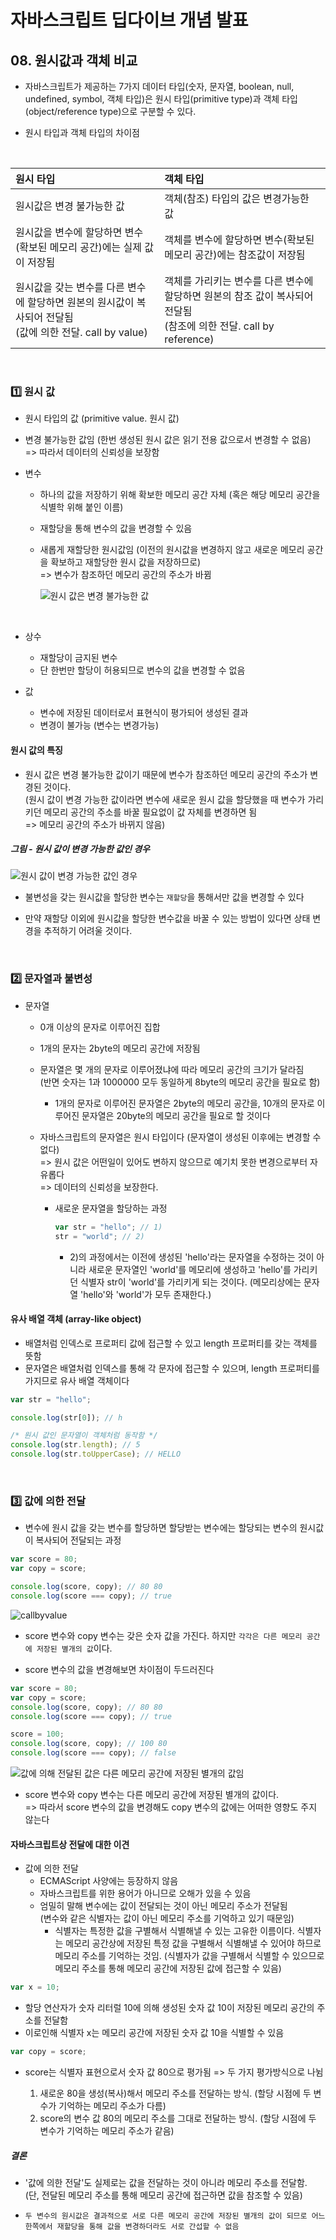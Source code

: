 # 자바스크립트 딥다이브 개념 발표

## 08. 원시값과 객체 비교

- 자바스크립트가 제공하는 7가지 데이터 타입(숫자, 문자열, boolean, null, undefined, symbol, 객체 타입)은 원시 타입(primitive type)과 객체 타입(object/reference type)으로 구분할 수 있다.

- 원시 타입과 객체 타입의 차이점

<br>

| 원시 타입                                                                                                    | 객체 타입                                                                                                             |
| :----------------------------------------------------------------------------------------------------------- | :-------------------------------------------------------------------------------------------------------------------- |
| 원시값은 변경 불가능한 값                                                                                    | 객체(참조) 타입의 값은 변경가능한 값                                                                                  |
| 원시값을 변수에 할당하면 변수(확보된 메모리 공간)에는 실제 값이 저장됨                                       | 객체를 변수에 할당하면 변수(확보된 메모리 공간)에는 참조값이 저장됨                                                   |
| 원시값을 갖는 변수를 다른 변수에 할당하면 원본의 원시값이 복사되어 전달됨<br>(값에 의한 전달. call by value) | 객체를 가리키는 변수를 다른 변수에 할당하면 원본의 참조 값이 복사되어 전달됨<br>(참조에 의한 전달. call by reference) |

<br>

### :one: 원시 값

- 원시 타입의 값 (primitive value. 원시 값)
- 변경 불가능한 값임 (한번 생성된 원시 값은 읽기 전용 값으로서 변경할 수 없음)<br>
  => 따라서 데이터의 신뢰성을 보장함

- 변수

  - 하나의 값을 저장하기 위해 확보한 메모리 공간 자체 (혹은 해당 메모리 공간을 식별학 위해 붙인 이름)
  - 재할당을 통해 변수의 값을 변경할 수 있음
  - 새롭게 재할당한 원시값임 (이전의 원시값을 변경하지 않고 새로운 메모리 공간을 확보하고 재할당한 원시 값을 저장하므로)<br>
    => 변수가 참조하던 메모리 공간의 주소가 바뀜

    ![원시 값은 변경 불가능한 값](../../01%20%EB%B3%80%EC%88%98/%EA%B0%9C%EB%85%90%EB%B0%9C%ED%91%9C/reassignment1.png)

    <br>

- 상수

  - 재할당이 금지된 변수
  - 단 한번만 할당이 허용되므로 변수의 값을 변경할 수 없음

- 값
  - 변수에 저장된 데이터로서 표현식이 평가되어 생성된 결과
  - 변경이 불가능 (변수는 변경가능)

#### 원시 값의 특징

- 원시 값은 변경 불가능한 값이기 때문에 변수가 참조하던 메모리 공간의 주소가 변경된 것이다.<br>(원시 값이 변경 가능한 값이라면 변수에 새로운 원시 값을 할당했을 때 변수가 가리키던 메모리 공간의 주소를 바꿀 필요없이 값 자체를 변경하면 됨 <br> => 메모리 공간의 주소가 바뀌지 않음)


##### 그림 - 원시 값이 변경 가능한 값인 경우 
![원시 값이 변경 가능한 값인 경우](./primitivevalue1.png)

- 불변성을 갖는 원시값을 할당한 변수는 `재할당`을 통해서만 값을 변경할 수 있다

- 만약 재할당 이외에 원시값을 할당한 변수값을 바꿀 수 있는 방법이 있다면 상태 변경을 추적하기 어려울 것이다.

<br>

### :two: 문자열과 불변성

- 문자열

  - 0개 이상의 문자로 이루어진 집합
  - 1개의 문자는 2byte의 메모리 공간에 저장됨
  - 문자열은 몇 개의 문자로 이루어졌냐에 따라 메모리 공간의 크기가 달라짐<br> (반면 숫자는 1과 1000000 모두 동일하게 8byte의 메모리 공간을 필요로 함)

    - 1개의 문자로 이루어진 문자열은 2byte의 메모리 공간을, 10개의 문자로 이루어진 문자열은 20byte의 메모리 공간을 필요로 할 것이다

  - 자바스크립트의 문자열은 원시 타입이다 (문자열이 생성된 이후에는 변경할 수 없다)<br> => 원시 값은 어떤일이 있어도 변하지 않으므로 예기치 못한 변경으로부터 자유롭다<br> => 데이터의 신뢰성을 보장한다.

    - 새로운 문자열을 할당하는 과정

      ```js
      var str = "hello"; // 1)
      str = "world"; // 2)
      ```

      - 2)의 과정에서는 이전에 생성된 'hello'라는 문자열을 수정하는 것이 아니라 새로운 문자열인 'world'를 메모리에 생성하고 'hello'를 가리키던 식별자 str이 'world'를 가리키게 되는 것이다. (메모리상에는 문자열 'hello'와 'world'가 모두 존재한다.)

#### 유사 배열 객체 (array-like object)

- 배열처럼 인덱스로 프로퍼티 값에 접근할 수 있고 length 프로퍼티를 갖는 객체를 뜻함
- 문자열은 배열처럼 인덱스를 통해 각 문자에 접근할 수 있으며, length 프로퍼티를 가지므로 유사 배열 객체이다

```js
var str = "hello";

console.log(str[0]); // h

/* 원시 값인 문자열이 객체처럼 동작함 */
console.log(str.length); // 5
console.log(str.toUpperCase); // HELLO
```

<br>

### :three: 값에 의한 전달

- 변수에 원시 값을 갖는 변수를 할당하면 할당받는 변수에는 할당되는 변수의 원시값이 복사되어 전달되는 과정

```js
var score = 80;
var copy = score;

console.log(score, copy); // 80 80
console.log(score === copy); // true
```

![callbyvalue](./callbyvalue1.png)

- score 변수와 copy 변수는 갖은 숫자 값을 가진다. 하지만 `각각은 다른 메모리 공간에 저장된 별개의 값`이다.

- score 변수의 값을 변경해보면 차이점이 두드러진다

```js
var score = 80;
var copy = score;
console.log(score, copy); // 80 80
console.log(score === copy); // true

score = 100;
console.log(score, copy); // 100 80
console.log(score === copy); // false
```

![값에 의해 전달된 값은 다른 메모리 공간에 저장된 별개의 값임](./callbyvalue2.png)

- score 변수와 copy 변수는 다른 메모리 공간에 저장된 별개의 값이다. <br>=> 따라서 score 변수의 값을 변경해도 copy 변수의 값에는 어떠한 영향도 주지 않는다

#### 자바스크립트상 전달에 대한 이견

- 값에 의한 전달
  - ECMAScript 사양에는 등장하지 않음
  - 자바스크립트를 위한 용어가 아니므로 오해가 있을 수 있음
  - 엄밀히 말해 변수에는 값이 전달되는 것이 아닌 메모리 주소가 전달됨<br>(변수와 같은 식별자는 값이 아닌 메모리 주소를 기억하고 있기 때문임)
    - 식별자는 특정한 값을 구별해서 식별해낼 수 있는 고유한 이름이다. 식별자는 메모리 공간상에 저장된 특정 값을 구별해서 식별해낼 수 있어야 하므로 메모리 주소를 기억하는 것임. (식별자가 값을 구별해서 식별할 수 있으므로 메모리 주소를 통해 메모리 공간에 저장된 값에 접근할 수 있음)

```js
var x = 10;
```

- 할당 연산자가 숫자 리터럴 10에 의해 생성된 숫자 값 10이 저장된 메모리 공간의 주소를 전달함
- 이로인해 식별자 x는 메모리 공간에 저장된 숫자 값 10을 식별할 수 있음

```js
var copy = score;
```

- score는 식별자 표현으로서 숫자 값 80으로 평가됨 => 두 가지 평가방식으로 나뉨

  1. 새로운 80을 생성(복사)해서 메모리 주소를 전달하는 방식. (할당 시점에 두 변수가 기억하는 메모리 주소가 다름)
  2. score의 변수 값 80의 메모리 주소를 그대로 전달하는 방식. (할당 시점에 두 변수가 기억하는 메모리 주소가 같음)

##### 결론

- '값에 의한 전달'도 실제로는 값을 전달하는 것이 아니라 메모리 주소를 전달함. <br>(단, 전달된 메모리 주소를 통해 메모리 공간에 접근하면 값을 참조할 수 있음)

- `두 변수의 원시값은 결과적으로 서로 다른 메모리 공간에 저장된 별개의 값이 되므로 어느 한쪽에서 재할당을 통해 값을 변경하더라도 서로 간섭할 수 없음`
